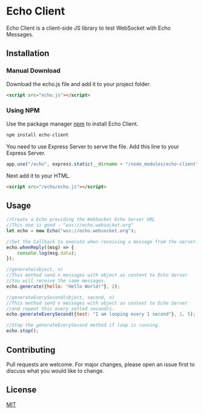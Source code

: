 # Echo Client

Echo Client is a client-side JS library to test WebSocket with Echo Messages.

## Installation

### Manual Download
Download the echo.js file and add it to your project folder.

```html
<script src="echo.js"></script>
```

### Using NPM
Use the package manager [npm](https://www.npmjs.com/get-npm) to install Echo Client.

```js
npm install echo-client
```

You need to use Express Server to serve the file.
Add this line to your Express Server.

```js
app.use("/echo", express.static(__dirname + "/node_modules/echo-client"));
```
Next add it to your HTML.

```html
<script src="/echo/echo.js"></script>
```

## Usage

```js
//Create a Echo providing the WebSocket Echo Server URL
//This one is good - "wss://echo.websocket.org"
let echo = new Echo("wss://echo.websocket.org");

//Set the Callback to execute when receiving a message from the server. 
echo.whenReply((msg) => {
    console.log(msg.data);
});

//generate(object, n)
//This method send n messages with object as content to Echo Server
//You will receive the same messages.
echo.generate({hello: "Hello World!"}, 2);

//generateEverySecond(object, second, n)
//This method send n messages with object as content to Echo Server
//and repeat this every setted second/s.
echo.generateEverySecond({test: "I am looping every 1 second"}, 1, 5);

//Stop the generateEverySecond method if loop is running.
echo.stop();
```

## Contributing
Pull requests are welcome. For major changes, please open an issue first to discuss what you would like to change.

## License
[MIT](https://choosealicense.com/licenses/mit/)
